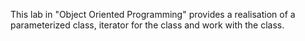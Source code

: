 This lab in "Object Oriented Programming" provides a realisation of a parameterized class, iterator for the class and work with the class.
